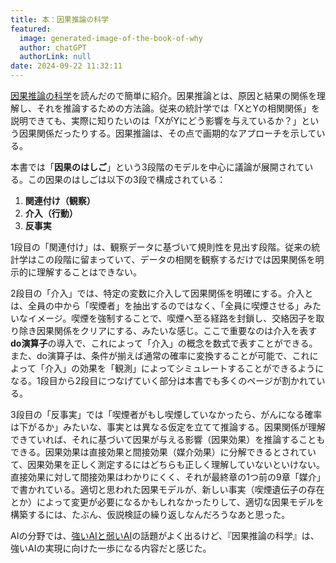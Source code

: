 ```yaml
---
title: 本：因果推論の科学
featured:
  image: generated-image-of-the-book-of-why
  author: chatGPT
  authorLink: null
date: 2024-09-22 11:32:11
---
```

[因果推論の科学](https://amzn.to/3XQ5Zvv)を読んだので簡単に紹介。因果推論とは、原因と結果の関係を理解し、それを推論するための方法論。従来の統計学では「XとYの相関関係」を説明できても、実際に知りたいのは「XがYにどう影響を与えているか？」という因果関係だったりする。因果推論は、その点で画期的なアプローチを示している。<!-- more -->

本書では「<strong>因果のはしご</strong>」という3段階のモデルを中心に議論が展開されている。この因果のはしごは以下の3段で構成されている：

1. **関連付け（観察）**
2. **介入（行動）**
3. **反事実**

1段目の「関連付け」は、観察データに基づいて規則性を見出す段階。従来の統計学はこの段階に留まっていて、データの相関を観察するだけでは因果関係を明示的に理解することはできない。

2段目の「介入」では、特定の変数に介入して因果関係を明確にする。介入とは、全員の中から「喫煙者」を抽出するのではなく、「全員に喫煙させる」みたいなイメージ。喫煙を強制することで、喫煙へ至る経路を封鎖し、交絡因子を取り除き因果関係をクリアにする、みたいな感じ。ここで重要なのは介入を表す**do演算子**の導入で、これによって「介入」の概念を数式で表すことができる。また、do演算子は、条件が揃えば通常の確率に変換することが可能で、これによって「介入」の効果を「観測」によってシミュレートすることができるようになる。1段目から2段目につなげていく部分は本書でも多くのページが割かれている。

3段目の「反事実」では「喫煙者がもし喫煙していなかったら、がんになる確率は下がるか」みたいな、事実とは異なる仮定を立てて推論する。因果関係が理解できていれば、それに基づいて因果が与える影響（因果効果）を推論することもできる。因果効果は直接効果と間接効果（媒介効果）に分解できるとされていて、因果効果を正しく測定するにはどちらも正しく理解していないといけない。直接効果に対して間接効果はわかりにくく、それが最終章の1つ前の9章「媒介」で書かれている。適切と思われた因果モデルが、新しい事実（喫煙遺伝子の存在とか）によって変更が必要になるかもしれなかったりして、適切な因果モデルを構築するには、たぶん、仮説検証の繰り返しなんだろうなあと思った。

AIの分野では、[強いAIと弱いAI](https://ja.wikipedia.org/wiki/%E5%BC%B7%E3%81%84AI%E3%81%A8%E5%BC%B1%E3%81%84AI)の話題がよく出るけど、『因果推論の科学』は、強いAIの実現に向けた一歩になる内容だと感じた。